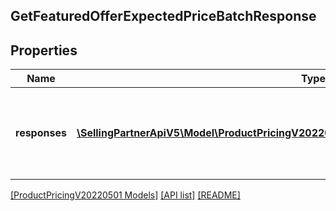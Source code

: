 ## GetFeaturedOfferExpectedPriceBatchResponse

## Properties

Name | Type | Description | Notes
------------ | ------------- | ------------- | -------------
**responses** | [**\SellingPartnerApiV5\Model\ProductPricingV20220501\FeaturedOfferExpectedPriceResponse[]**](FeaturedOfferExpectedPriceResponse.md) | A batched list of featured offer expected price responses. | [optional]

[[ProductPricingV20220501 Models]](../) [[API list]](../../Api) [[README]](../../../README.md)
